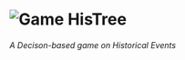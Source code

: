 # ![Game](https://github.com/Parizval/HisTree/blob/master/img/scroll.png) HisTree
###### A Decison-based game on Historical Events